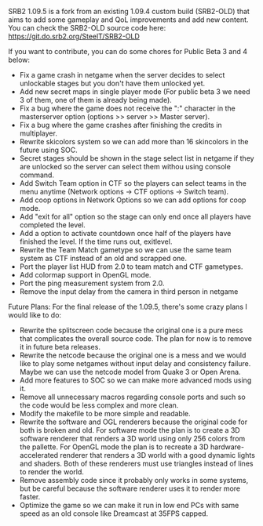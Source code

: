 SRB2 1.09.5 is a fork from an existing 1.09.4 custom build (SRB2-OLD) that aims to add some gameplay and QoL improvements and add new content.
You can check the SRB2-OLD source code here: https://git.do.srb2.org/SteelT/SRB2-OLD

If you want to contribute, you can do some chores for Public Beta 3 and 4 below:
- Fix a game crash in netgame when the server decides to select unlockable stages but you don't have them unlocked yet.
- Add new secret maps in single player mode (For public beta 3 we need 3 of them, one of them is already being made).
- Fix a bug where the game does not receive the ":" character in the masterserver option (options >> server >> Master server).
- Fix a bug where the game crashes after finishing the credits in multiplayer.
- Rewrite skicolors system so we can add more than 16 skincolors in the future using SOC.
- Secret stages should be shown in the stage select list in netgame if they are unlocked so the server can select them withou using console command.
- Add Switch Team option in CTF so the players can select teams in the menu anytime (Network options -> CTF options -> Switch team).
- Add coop options in Network Options so we can add options for coop mode.
- Add "exit for all" option so the stage can only end once all players have completed the level.
- Add a option to activate countdown once half of the players have finished the level. If the time runs out, exitlevel.
- Rewrite the Team Match gametype so we can use the same team system as CTF instead of an old and scrapped one.
- Port the player list HUD from 2.0 to team match and CTF gametypes.
- Add colormap support in OpenGL mode.
- Port the ping measurement system from 2.0.
- Remove the input delay from the camera in third person in netgame

Future Plans:
For the final release of the 1.09.5, there's some crazy plans I would like to do:
- Rewrite the splitscreen code because the original one is a pure mess that complicates the overall source code. The plan for now is to remove it in future beta releases.
- Rewrite the netcode because the original one is a mess and we would like to play some netgames without input delay and consistency failure. Maybe we can use the netcode
model from Quake 3 or Open Arena.
- Add more features to SOC so we can make more advanced mods using it.
- Remove all unnecessary macros regarding console ports and such so the code would be less complex and more clean.
- Modify the makefile to be more simple and readable.
- Rewrite the software and OGL renderers because the original code for both is broken and old. For software mode the plan is to create a 3D software renderer that renders a 3D
world using only 256 colors from the pallette. For OpenGL mode the plan is to recreate a 3D hardware-accelerated renderer that renders a 3D world with a good dynamic lights and shaders.
Both of these renderers must use triangles instead of lines to render the world.
- Remove assembly code since it probably only works in some systems, but be careful because the software renderer uses it to render more faster.
- Optimize the game so we can make it run in low end PCs with same speed as an old console like Dreamcast at 35FPS capped.
